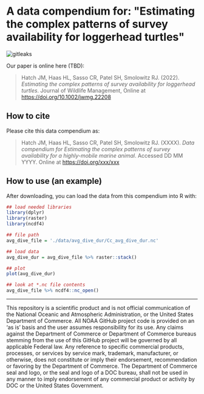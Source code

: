 # A data compendium for: "Estimating the complex patterns of survey availability for loggerhead turtles"

![gitleaks](https://github.com/jmhatch-NOAA/READ-PSB-TE-Hatch_et_al_XXXX_jwildlmanage/actions/workflows/secretScan.yml/badge.svg)

Our paper is online here (TBD):

> Hatch JM, Haas HL, Sasso CR, Patel SH, Smolowitz RJ. (2022). *Estimating the complex patterns of survey availability for loggerhead turtles*. Journal of Wildlife Management, Online at <https://doi.org/10.1002/jwmg.22208>
>

## How to cite

Please cite this data compendium as:

> Hatch JM, Haas HL, Sasso CR, Patel SH, Smolowitz RJ. (XXXX). *Data compendium for Estimating the complex patterns of survey availability for a highly-mobile marine animal*. Accessed DD MM YYYY. Online at <https://doi.org/xxx/xxx>
> 

## How to use (an example)

After downloading, you can load the data from this compendium into R with:
```r
## load needed libraries
library(dplyr)
library(raster)
library(ncdf4)

## file path
avg_dive_file = './data/avg_dive_dur/Cc_avg_dive_dur.nc'

## load data
avg_dive_dur = avg_dive_file %>% raster::stack()

## plot
plot(avg_dive_dur)

## look at *.nc file contents
avg_dive_file %>% ncdf4::nc_open()
```

---
This repository is a scientific product and is not official communication of the National Oceanic and Atmospheric Administration, or the United States Department of Commerce. All NOAA GitHub project code is provided on an ‘as is’ basis and the user assumes responsibility for its use. Any claims against the Department of Commerce or Department of Commerce bureaus stemming from the use of this GitHub project will be governed by all applicable Federal law. Any reference to specific commercial products, processes, or services by service mark, trademark, manufacturer, or otherwise, does not constitute or imply their endorsement, recommendation or favoring by the Department of Commerce. The Department of Commerce seal and logo, or the seal and logo of a DOC bureau, shall not be used in any manner to imply endorsement of any commercial product or activity by DOC or the United States Government.
